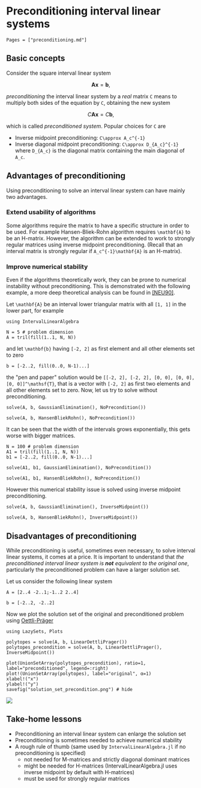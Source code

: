 # Preconditioning interval linear systems

```@contents
Pages = ["preconditioning.md"]
```

## Basic concepts

Consider the square interval linear system

```math
\mathbf{Ax}=\mathbf{b},
```

*preconditioning* the interval linear system by a *real* matrix ``C`` means to multiply both sides of the equation by ``C``, obtaining the new system

```math
C\mathbf{Ax}=C\mathbf{b},
```

which is called *preconditioned system*. Popular choices for ``C`` are

- Inverse midpoint preconditioning: ``C\approx A_c^{-1}``
- Inverse diagonal midpoint preconditioning: ``C\approx D_{A_c}^{-1}`` where ``D_{A_c}`` is the diagonal matrix containing the main diagonal of ``A_c``.


## Advantages of preconditioning

Using preconditioning to solve an interval linear system can have mainly two advantages.

### Extend usability of algorithms 

Some algorithms require the matrix to have a specific structure in order to be used. For example Hansen-Bliek-Rohn algorithm requires ``\mathbf{A}`` to be an H-matrix. However, the algorithm can be extended to work to strongly regular matrices using inverse midpoint preconditioning. (Recall that an interval matrix is strongly regular if ``A_c^{-1}\mathbf{A}`` is an H-matrix).

### Improve numerical stability

Even if the algorithms theoretically work, they can be prone to numerical instability without preconditioning. This is demonstrated with the following example, a more deep theoretical analysis can be found in [[NEU90]](@ref).

Let ``\mathbf{A}`` be an interval lower triangular matrix with all ``[1, 1]`` in the lower part, for example

```@example precondition
using IntervalLinearAlgebra

N = 5 # problem dimension
A = tril(fill(1..1, N, N))
```

and let ``\mathbf{b}`` having ``[-2, 2]`` as first element and all other elements set to zero

```@example precondition
b = [-2..2, fill(0..0, N-1)...]
```

the "pen and paper" solution would be  ``[[-2, 2], [-2, 2], [0, 0], [0, 0], [0, 0]]^\mathsf{T}``, that is a vector with ``[-2, 2]`` as first two elements and all other elements set to zero. Now, let us try to solve without preconditioning.

```@example precondition
solve(A, b, GaussianElimination(), NoPrecondition())
```

```@example precondition
solve(A, b, HansenBliekRohn(), NoPrecondition())
```
It can be seen that the width of the intervals grows exponentially, this gets worse with bigger matrices.

```@example precondition
N = 100 # problem dimension
A1 = tril(fill(1..1, N, N))
b1 = [-2..2, fill(0..0, N-1)...]

solve(A1, b1, GaussianElimination(), NoPrecondition())
```

```@example precondition
solve(A1, b1, HansenBliekRohn(), NoPrecondition())
```

However this numerical stability issue is solved using inverse midpoint preconditioning.

```@example precondition
solve(A, b, GaussianElimination(), InverseMidpoint())
```

```@example precondition
solve(A, b, HansenBliekRohn(), InverseMidpoint())
```

## Disadvantages of preconditioning

While preconditioning is useful, sometimes even necessary, to solve interval linear systems, it comes at a price. It is important to understand that *the preconditioned interval linear system is **not** equivalent to the original one*, particularly the preconditioned problem can have a larger solution set.

Let us consider the following linear system

```@example precondition
A = [2..4 -2..1;-1..2 2..4]
```

```@example precondition
b = [-2..2, -2..2]
```

Now we plot the solution set of the original and preconditioned problem using [Oettli-Präger](solution_set.md)

```@example precondition
using LazySets, Plots

polytopes = solve(A, b, LinearOettliPrager())
polytopes_precondition = solve(A, b, LinearOettliPrager(), InverseMidpoint())

plot(UnionSetArray(polytopes_precondition), ratio=1, label="preconditioned", legend=:right)
plot!(UnionSetArray(polytopes), label="original", α=1)
xlabel!("x")
ylabel!("y")
savefig("solution_set_precondition.png") # hide
```
![](solution_set_precondition.png)

## Take-home lessons

- Preconditioning an interval linear system can enlarge the solution set
- Preconditioning is sometimes needed to achieve numerical stability
- A rough rule of thumb (same used by `IntervalLinearAlgebra.jl` if no preconditioning is specified)
  - not needed for M-matrices and strictly diagonal dominant matrices
  - might be needed for H-matrices (IntervalLinearAlgebra.jl uses inverse midpoint by default with H-matrices)
  - must be used for strongly regular matrices